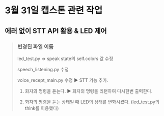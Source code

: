 # 3월 31일 캡스톤 관련 작업
## 에러 없이 STT API 활용 & LED 제어
> ### 변경된 파일 이름
>
> led_test.py => speak state의 self.colors 값 수정
>
> speech_listening.py 수정
>
> voice_recept_main.py 수정 ▶ STT 기능 추가.
>
> 1. 화자의 명령을 듣는다. ▶ 화자의 명령을 리턴하여 다시한번 출력한다.
>
> 2. 화자의 명령을 듣는 상태일 때 LED의 상태를 변화시켰다. (led_test.py의 think를 이용했다)
>
